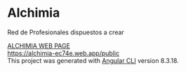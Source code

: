 
# Alchimia

Red de Profesionales dispuestos a crear

<a href="https://alchimia-ec74e.web.app/public" > ALCHIMIA WEB PAGE </a>
</br>
https://alchimia-ec74e.web.app/public
</br>
This project was generated with [Angular CLI](https://github.com/angular/angular-cli) version 8.3.18.
